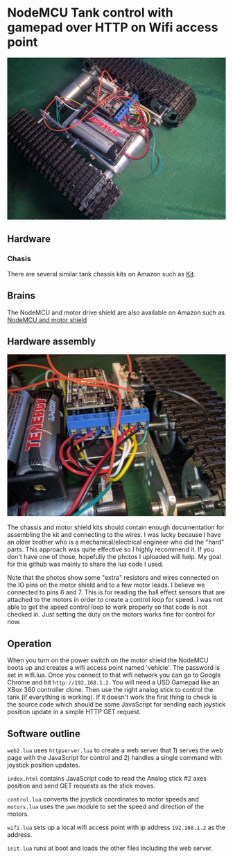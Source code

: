 
# NodeMCU Tank control with gamepad over HTTP on Wifi access point

![Tank](tankmain.jpg?raw=true "Tank")

## Hardware

### Chasis

There are several similar tank chassis kits on Amazon such as [Kit](https://www.amazon.com/Tracked-Platform-Aluminum-Chassis-Arduino/dp/B0746FTL9Z/ref=sr_1_fkmr2_3?ie=UTF8&qid=1524948074&sr=8-3-fkmr2&keywords=nodemcu+tank+chassis).

## Brains

The NodeMCU and motor drive shield are also available on Amazon such as [NodeMCU and motor shield](https://www.amazon.com/KOOKYE-ESP8266-ESP-12E-NodeMcu-Expansion/dp/B01C6MR62E/ref=sr_1_9?s=hi&ie=UTF8&qid=1524948220&sr=1-9&keywords=nodemcu)

## Hardware assembly

![Motor shield](shield.jpg?raw=true "Shield")

The chassis and motor shield kits should contain enough documentation for assembling the kit and connecting to the wires.  I was lucky because I have an older brother who is a mechanical/electrical engineer who did the "hard" parts.  This approach was quite effective so I highly recommend it.  If you don't have one of those, hopefully the photos I uploaded will help.  My goal for this github was mainly to share the lua code I used.

Note that the photos show some "extra" resistors and wires connected on the IO pins on the motor shield and to a few motor leads.  I believe we connected to pins 6 and 7. This is for reading the hall effect sensors that are attached to the motors in order to create a control loop for speed.  I was not able to get the speed control loop to work properly so that code is not checked in.  Just setting the duty on the motors works fine for control for now.  

## Operation

When you turn on the power switch on the motor shield the NodeMCU boots up and creates a wifi access point named 'vehicle'.  The password is set in wifi.lua.  Once you connect to that wifi network you can go to Google Chrome and hit `http://192.168.1.2`.  You will need a USD Gamepad like an XBox 360 controller clone.  Then use the right analog stick to control the tank (if everything is working).  If it doesn't work the first thing to check is the source code which should be some JavaScript for sending each joystick position update in a simple HTTP GET request.

## Software outline

`web2.lua` uses `httpserver.lua` to create a web server that 1) serves the web page with the JavaScript for control
and 2) handles a single command with joystick position updates.

`index.html` contains JavaScript code to read the Analog stick #2 axes position and send GET requests as the stick moves.

`control.lua` converts the joystick coordinates to motor speeds and `motors.lua` uses the `pwm` module to set the
speed and direction of the motors.

`wifi.lua` sets up a local wifi access point with ip address `192.168.1.2` as the address.

`init.lua` runs at boot and loads the other files including the web server.

